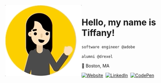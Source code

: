 <img src="https://raw.githubusercontent.com/tiffwong/tiffwong/master/tiffwong.gif" align="left">

# Hello, my name is Tiffany!

`software engineer @adobe`

`alumni @drexel`

:round_pushpin: Boston, MA

<a href="https://tiffwong.github.io/"><img src="https://img.shields.io/badge/website-%23E4405F.svg?&style=for-the-badge&logo=github&logoColor=white&color=333333" alt="Website"/></a>&nbsp;
<a href="https://www.linkedin.com/in/tffwng/"><img src="https://img.shields.io/badge/linkedin-%23E4405F.svg?&style=for-the-badge&logo=linkedin&logoColor=white&color=333333" alt="LinkedIn"/></a>&nbsp;
<a href="https://codepen.io/tiffwong/"><img src="https://img.shields.io/badge/codepen-%23E4405F.svg?&style=for-the-badge&logo=codepen&logoColor=white&color=333333" alt="CodePen"/></a>
